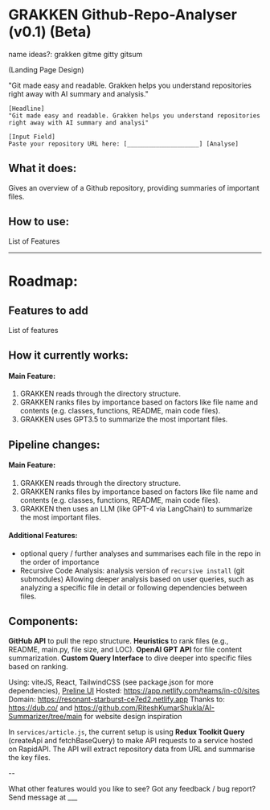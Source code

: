 # GRAKKEN Github-Repo-Analyser (v0.1) (Beta)
name ideas?:
grakken
gitme
gitty
gitsum


(Landing Page Design)

"Git made easy and readable. Grakken helps you understand repositories right away with AI summary and analysis."

```plaintext
[Headline] 
"Git made easy and readable. Grakken helps you understand repositories right away with AI summary and analysi"

[Input Field]  
Paste your repository URL here: [____________________] [Analyse]
```




## What it does:
Gives an overview of a Github repository, providing summaries of important files.

## How to use:
List of Features


---
# Roadmap:

## Features to add
List of features

## How it currently works:
#### Main Feature:
1. GRAKKEN reads through the directory structure.
2. GRAKKEN ranks files by importance based on factors like file name and contents (e.g. classes, functions, README, main code files).
3. GRAKKEN uses GPT3.5 to summarize the most important files.

## Pipeline changes:
#### Main Feature:
1. GRAKKEN reads through the directory structure.
2. GRAKKEN ranks files by importance based on factors like file name and contents (e.g. classes, functions, README, main code files).
3. GRAKKEN then uses an LLM (like GPT-4 via LangChain) to summarize the most important files.


#### Additional Features: 
- optional query / further analyses and summarises each file in the repo in the order of importance
- Recursive Code Analysis: analysis version of `recursive install` (git submodules) Allowing deeper analysis based on user queries, such as analyzing a specific file in detail or following dependencies between files.

## Components:
**GitHub API** to pull the repo structure.
**Heuristics** to rank files (e.g., README, main.py, file size, and LOC).
**OpenAI GPT API** for file content summarization.
**Custom Query Interface** to dive deeper into specific files based on ranking.

Using: viteJS, React, TailwindCSS (see package.json for more dependencies), [Preline UI](https://preline.co/index.html)
Hosted: https://app.netlify.com/teams/in-c0/sites
Domain: https://resonant-starburst-ce7ed2.netlify.app
Thanks to: https://dub.co/ and https://github.com/RiteshKumarShukla/AI-Summarizer/tree/main  for website design inspiration


In `services/article.js`, the current setup is using **Redux Toolkit Query** (createApi and fetchBaseQuery) to make API requests to a service hosted on RapidAPI. 
The API will extract repository data from URL and summarise the key files.

--

What other features would you like to see? Got any feedback / bug report? Send message at ___

